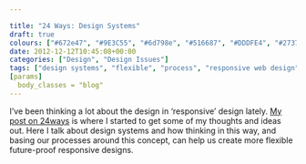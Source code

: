 ```yaml
---

title: "24 Ways: Design Systems"
draft: true
colours: ["#672e47", "#9E3C55", "#6d798e", "#516687", "#DDDFE4", "#273750", "#AC4C63"]
date: 2012-12-12T10:45:08+00:00
categories: ["Design", "Design Issues"]
tags: ["design systems", "flexible", "process", "responsive web design"]
[params]
  body_classes = "blog"
---
```


I’ve been thinking a lot about the design in ‘responsive’ design lately. [My post on 24ways](http://24ways.org/2012/design-systems/) is where I started to get some of my thoughts and ideas out. Here I talk about design systems and how thinking in this way, and basing our processes around this concept, can help us create more flexible future-proof responsive designs.



